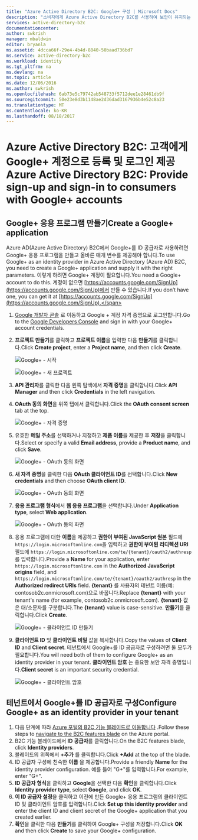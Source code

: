 ```yaml
---
title: "Azure Active Directory B2C: Google+ 구성 | Microsoft Docs"
description: "소비자에게 Azure Active Directory B2C를 사용하여 보안이 유지되는 응용 프로그램에서 Google+ 계정으로 등록 및 로그인을 제공합니다."
services: active-directory-b2c
documentationcenter: 
author: swkrish
manager: mbaldwin
editor: bryanla
ms.assetid: 4dcca66f-29e4-4b4d-8840-50baad736bd7
ms.service: active-directory-b2c
ms.workload: identity
ms.tgt_pltfrm: na
ms.devlang: na
ms.topic: article
ms.date: 12/06/2016
ms.author: swkrish
ms.openlocfilehash: 6ab73e5c79742ab548733f5712dee1e28461db9f
ms.sourcegitcommit: 50e23e8d3b1148ae2d36dad3167936b4e52c8a23
ms.translationtype: MT
ms.contentlocale: ko-KR
ms.lasthandoff: 08/18/2017
---
```

# <a name="azure-active-directory-b2c-provide-sign-up-and-sign-in-to-consumers-with-google-accounts"></a><span data-ttu-id="da426-103">Azure Active Directory B2C: 고객에게 Google+ 계정으로 등록 및 로그인 제공</span><span class="sxs-lookup"><span data-stu-id="da426-103">Azure Active Directory B2C: Provide sign-up and sign-in to consumers with Google+ accounts</span></span>
## <a name="create-a-google-application"></a><span data-ttu-id="da426-104">Google+ 응용 프로그램 만들기</span><span class="sxs-lookup"><span data-stu-id="da426-104">Create a Google+ application</span></span>
<span data-ttu-id="da426-105">Azure AD(Azure Active Directory) B2C에서 Google+를 ID 공급자로 사용하려면 Google+ 응용 프로그램을 만들고 올바른 매개 변수를 제공해야 합니다.</span><span class="sxs-lookup"><span data-stu-id="da426-105">To use Google+ as an identity provider in Azure Active Directory (Azure AD) B2C, you need to create a Google+ application and supply it with the right parameters.</span></span> <span data-ttu-id="da426-106">이렇게 하려면 Google+ 계정이 필요합니다.</span><span class="sxs-lookup"><span data-stu-id="da426-106">You need a Google+ account to do this.</span></span> <span data-ttu-id="da426-107">계정이 없으면 [https://accounts.google.com/SignUp](https://accounts.google.com/SignUp)에서 만들 수 있습니다.</span><span class="sxs-lookup"><span data-stu-id="da426-107">If you don’t have one, you can get it at [https://accounts.google.com/SignUp](https://accounts.google.com/SignUp).</span></span>

1. <span data-ttu-id="da426-108">[Google 개발자 콘솔](https://console.developers.google.com/) 로 이동하고 Google + 계정 자격 증명으로 로그인합니다.</span><span class="sxs-lookup"><span data-stu-id="da426-108">Go to the [Google Developers Console](https://console.developers.google.com/) and sign in with your Google+ account credentials.</span></span>
2. <span data-ttu-id="da426-109">**프로젝트 만들기**를 클릭하고 **프로젝트 이름**을 입력한 다음 **만들기**를 클릭합니다.</span><span class="sxs-lookup"><span data-stu-id="da426-109">Click **Create project**, enter a **Project name**, and then click **Create**.</span></span>
   
    ![Google+ - 시작](./media/active-directory-b2c-setup-goog-app/google-get-started.png)
   
    ![Google+ - 새 프로젝트](./media/active-directory-b2c-setup-goog-app/google-new-project.png)
3. <span data-ttu-id="da426-112">**API 관리자**를 클릭한 다음 왼쪽 탐색에서 **자격 증명**을 클릭합니다.</span><span class="sxs-lookup"><span data-stu-id="da426-112">Click **API Manager** and then click **Credentials** in the left navigation.</span></span>
4. <span data-ttu-id="da426-113">**OAuth 동의 화면**을 위쪽 탭에서 클릭합니다.</span><span class="sxs-lookup"><span data-stu-id="da426-113">Click the **OAuth consent screen** tab at the top.</span></span>
   
    ![Google+ - 자격 증명](./media/active-directory-b2c-setup-goog-app/google-add-cred.png)
5. <span data-ttu-id="da426-115">유효한 **메일 주소**를 선택하거나 지정하고 **제품 이름**을 제공한 후 **저장**을 클릭합니다.</span><span class="sxs-lookup"><span data-stu-id="da426-115">Select or specify a valid **Email address**, provide a **Product name**, and click **Save**.</span></span>
   
    ![Google+ - OAuth 동의 화면](./media/active-directory-b2c-setup-goog-app/google-consent-screen.png)
6. <span data-ttu-id="da426-117">**새 자격 증명**을 클릭한 다음 **OAuth 클라이언트 ID**를 선택합니다.</span><span class="sxs-lookup"><span data-stu-id="da426-117">Click **New credentials** and then choose **OAuth client ID**.</span></span>
   
    ![Google+ - OAuth 동의 화면](./media/active-directory-b2c-setup-goog-app/google-add-oauth2-client-id.png)
7. <span data-ttu-id="da426-119">**응용 프로그램 형식**에서 **웹 응용 프로그램**을 선택합니다.</span><span class="sxs-lookup"><span data-stu-id="da426-119">Under **Application type**, select **Web application**.</span></span>
   
    ![Google+ - OAuth 동의 화면](./media/active-directory-b2c-setup-goog-app/google-web-app.png)
8. <span data-ttu-id="da426-121">응용 프로그램에 대한 **이름**을 제공하고 **권한이 부여된 JavaScript 원본** 필드에 `https://login.microsoftonline.com`을 입력하고 **권한이 부여된 리디렉션 URI** 필드에 `https://login.microsoftonline.com/te/{tenant}/oauth2/authresp`를 입력합니다.</span><span class="sxs-lookup"><span data-stu-id="da426-121">Provide a **Name** for your application, enter `https://login.microsoftonline.com` in the **Authorized JavaScript origins** field, and `https://login.microsoftonline.com/te/{tenant}/oauth2/authresp` in the **Authorized redirect URIs** field.</span></span> <span data-ttu-id="da426-122">**{tenant}** 를 사용자의 테넌트 이름(예: contosob2c.onmicrosoft.com)으로 바꿉니다.</span><span class="sxs-lookup"><span data-stu-id="da426-122">Replace **{tenant}** with your tenant's name (for example, contosob2c.onmicrosoft.com).</span></span> <span data-ttu-id="da426-123">**{tenant}** 값은 대/소문자를 구분합니다.</span><span class="sxs-lookup"><span data-stu-id="da426-123">The **{tenant}** value is case-sensitive.</span></span> <span data-ttu-id="da426-124">**만들기**를 클릭합니다.</span><span class="sxs-lookup"><span data-stu-id="da426-124">Click **Create**.</span></span>
   
    ![Google+ - 클라이언트 ID 만들기](./media/active-directory-b2c-setup-goog-app/google-create-client-id.png)
9. <span data-ttu-id="da426-126">**클라이언트 ID** 및 **클라이언트 비밀** 값을 복사합니다.</span><span class="sxs-lookup"><span data-stu-id="da426-126">Copy the values of **Client ID** and **Client secret**.</span></span> <span data-ttu-id="da426-127">테넌트에서 Google+를 ID 공급자로 구성하려면 둘 모두가 필요합니다.</span><span class="sxs-lookup"><span data-stu-id="da426-127">You will need both of them to configure Google+ as an identity provider in your tenant.</span></span> <span data-ttu-id="da426-128">**클라이언트 암호** 는 중요한 보안 자격 증명입니다.</span><span class="sxs-lookup"><span data-stu-id="da426-128">**Client secret** is an important security credential.</span></span>
   
    ![Google+ - 클라이언트 암호](./media/active-directory-b2c-setup-goog-app/google-client-secret.png)

## <a name="configure-google-as-an-identity-provider-in-your-tenant"></a><span data-ttu-id="da426-130">테넌트에서 Google+를 ID 공급자로 구성</span><span class="sxs-lookup"><span data-stu-id="da426-130">Configure Google+ as an identity provider in your tenant</span></span>
1. <span data-ttu-id="da426-131">다음 단계에 따라 [Azure 포털의 B2C 기능 블레이드로 이동합니다](active-directory-b2c-app-registration.md#navigate-to-b2c-settings) .</span><span class="sxs-lookup"><span data-stu-id="da426-131">Follow these steps to [navigate to the B2C features blade](active-directory-b2c-app-registration.md#navigate-to-b2c-settings) on the Azure portal.</span></span>
2. <span data-ttu-id="da426-132">B2C 기능 블레이드에서 **ID 공급자**를 클릭합니다.</span><span class="sxs-lookup"><span data-stu-id="da426-132">On the B2C features blade, click **Identity providers**.</span></span>
3. <span data-ttu-id="da426-133">블레이드의 위쪽에서 **+추가** 를 클릭합니다.</span><span class="sxs-lookup"><span data-stu-id="da426-133">Click **+Add** at the top of the blade.</span></span>
4. <span data-ttu-id="da426-134">ID 공급자 구성에 친숙한 **이름** 을 제공합니다.</span><span class="sxs-lookup"><span data-stu-id="da426-134">Provide a friendly **Name** for the identity provider configuration.</span></span> <span data-ttu-id="da426-135">예를 들어 "G+"를 입력합니다.</span><span class="sxs-lookup"><span data-stu-id="da426-135">For example, enter "G+".</span></span>
5. <span data-ttu-id="da426-136">**ID 공급자 형식**을 클릭하고 **Google**을 선택한 다음 **확인**을 클릭합니다.</span><span class="sxs-lookup"><span data-stu-id="da426-136">Click **Identity provider type**, select **Google**, and click **OK**.</span></span>
6. <span data-ttu-id="da426-137">**이 ID 공급자 설정**을 클릭하고 이전에 만든 Google+ 응용 프로그램의 클라이언트 ID 및 클라이언트 암호를 입력합니다.</span><span class="sxs-lookup"><span data-stu-id="da426-137">Click **Set up this identity provider** and enter the client ID and client secret of the Google+ application that you created earlier.</span></span>
7. <span data-ttu-id="da426-138">**확인**을 클릭한 다음 **만들기**를 클릭하여 Google+ 구성을 저장합니다.</span><span class="sxs-lookup"><span data-stu-id="da426-138">Click **OK** and then click **Create** to save your Google+ configuration.</span></span>

